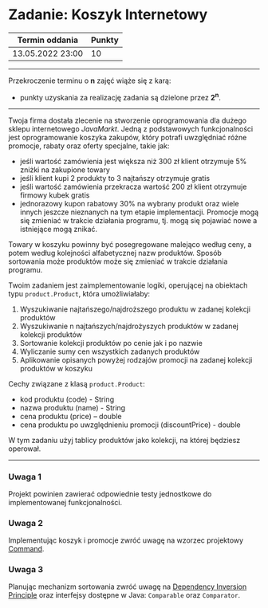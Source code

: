 # Zadanie: Koszyk Internetowy

| Termin oddania | Punkty     |
|----------------|:-----------|
| 13.05.2022  23:00   |  10        |

--- 
Przekroczenie terminu o **n** zajęć wiąże się z karą:
- punkty uzyskania za realizację zadania są dzielone przez **2<sup>n</sup>**.

--- 

Twoja firma dostała zlecenie na stworzenie oprogramowania dla dużego sklepu internetowego *JavaMarkt*. 
Jedną z podstawowych funkcjonalności jest oprogramowanie koszyka zakupów, 
który potrafi uwzględniać różne promocje, rabaty oraz oferty specjalne, takie jak:
- jeśli wartość zamówienia jest większa niż 300 zł klient otrzymuje 5% zniżki na zakupione towary
- jeśli klient kupi 2 produkty to 3 najtańszy otrzymuje gratis
- jeśli wartość zamówienia przekracza wartość 200 zł klient otrzymuje firmowy kubek gratis
- jednorazowy kupon rabatowy 30% na wybrany produkt
oraz wiele innych jeszcze nieznanych na tym etapie implementacji. 
Promocje mogą się zmieniać w trakcie działania programu, tj. mogą się pojawiać nowe a istniejące mogą znikać.

Towary w koszyku powinny być posegregowane malejąco według ceny, 
a potem według kolejności alfabetycznej nazw produktów. 
Sposób sortowania może produktów może się zmieniać w trakcie działania programu. 

Twoim zadaniem jest zaimplementowanie logiki, operującej na obiektach typu ``product.Product``, 
która umożliwiałaby:
1. Wyszukiwanie najtańszego/najdroższego produktu w zadanej kolekcji produktów
2. Wyszukiwanie n najtańszych/najdrożyszych produktów w zadanej kolekcji produktów
3. Sortowanie kolekcji produktów po cenie jak i po nazwie
4. Wyliczanie sumy cen wszystkich zadanych produktów
6. Aplikowanie opisanych powyżej rodzajów promocji na zadanej kolekcji produktów w koszyku

Cechy związane z klasą ``product.Product``:
- kod produktu (code) - String
- nazwa produktu (name) - String
- cena produktu (price) – double
- cena produktu po uwzględnieniu promocji (discountPrice) - double

W tym zadaniu użyj tablicy produktów jako kolekcji, na której będziesz operował.

---

### Uwaga 1
Projekt powinien zawierać odpowiednie testy jednostkowe do implementowanej funkcjonalności.

### Uwaga 2
Implementując koszyk i promocje zwróć uwagę na wzorzec projektowy [Command](https://www.oodesign.com/command-pattern.html).

### Uwaga 3
Planując mechanizm sortowania zwróć uwagę na [Dependency Inversion Principle](https://www.oodesign.com/dependency-inversion-principle.html) oraz 
interfejsy dostępne w Java: ``Comparable`` oraz ``Comparator``.
